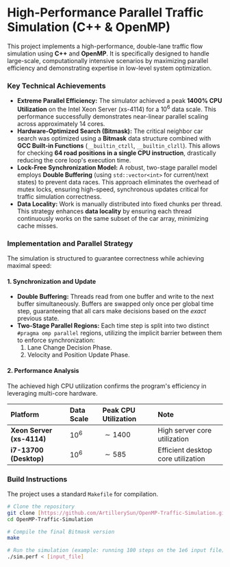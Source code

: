 # High-Performance Parallel Traffic Simulation (C++ & OpenMP)

This project implements a high-performance, double-lane traffic flow simulation using **C++** and **OpenMP**. It is specifically designed to handle large-scale, computationally intensive scenarios by maximizing parallel efficiency and demonstrating expertise in low-level system optimization.

### Key Technical Achievements

* **Extreme Parallel Efficiency:** The simulator achieved a peak **1400% CPU Utilization** on the Intel Xeon Server (xs-4114) for a $10^6$ data scale. This performance successfully demonstrates near-linear parallel scaling across approximately 14 cores.
* **Hardware-Optimized Search (Bitmask):** The critical neighbor car search was optimized using a **Bitmask** data structure combined with **GCC Built-in Functions** (`__builtin_ctzll`, `__builtin_clzll`). This allows for checking **64 road positions in a single CPU instruction**, drastically reducing the core loop's execution time.
* **Lock-Free Synchronization Model:** A robust, two-stage parallel model employs **Double Buffering** (using `std::vector<int>` for current/next states) to prevent data races. This approach eliminates the overhead of mutex locks, ensuring high-speed, synchronous updates critical for traffic simulation correctness.
* **Data Locality:** Work is manually distributed into fixed chunks per thread. This strategy enhances **data locality** by ensuring each thread continuously works on the same subset of the car array, minimizing cache misses.

### Implementation and Parallel Strategy

The simulation is structured to guarantee correctness while achieving maximal speed:

#### 1. Synchronization and Update

* **Double Buffering:** Threads read from one buffer and write to the next buffer simultaneously. Buffers are swapped only once per global time step, guaranteeing that all cars make decisions based on the *exact* previous state.
* **Two-Stage Parallel Regions:** Each time step is split into two distinct `#pragma omp parallel` regions, utilizing the implicit barrier between them to enforce synchronization:
    1.  Lane Change Decision Phase.
    2.  Velocity and Position Update Phase.

#### 2. Performance Analysis

The achieved high CPU utilization confirms the program's efficiency in leveraging multi-core hardware.

| Platform | Data Scale | Peak CPU Utilization | Note |
| :--- | :--- | :--- | :--- |
| **Xeon Server (xs-4114)** | $10^6$ | $\sim 1400%$ | High server core utilization |
| **i7-13700 (Desktop)** | $10^6$ | $\sim 585%$ | Efficient desktop core utilization |

### Build Instructions

The project uses a standard `Makefile` for compilation.

```bash
# Clone the repository
git clone [https://github.com/ArtillerySun/OpenMP-Traffic-Simulation.git](https://github.com/ArtillerySun/OpenMP-Traffic-Simulation.git)
cd OpenMP-Traffic-Simulation

# Compile the final Bitmask version
make

# Run the simulation (example: running 100 steps on the 1e6 input file)
./sim.perf < [input_file]
